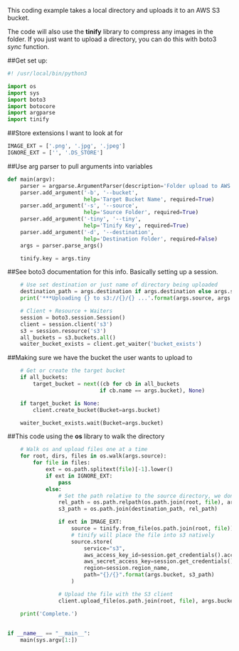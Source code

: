 This coding example takes a local directory and uploads it to an AWS S3 bucket.

The code will also use the **tinify** library to compress any images in the folder. If you just want to upload a directory, you can do this with boto3 *sync* function.

##Get set up:

```python
#! /usr/local/bin/python3

import os
import sys
import boto3
import botocore
import argparse
import tinify
```

##Store extensions I want to look at for
```python
IMAGE_EXT = ['.png', '.jpg', '.jpeg']
IGNORE_EXT = ['', '.DS_STORE']
```

##Use arg parser to pull arguments into variables
```python
def main(argv):
    parser = argparse.ArgumentParser(description='Folder upload to AWS')
    parser.add_argument('-b', '--bucket',
                        help='Target Bucket Name', required=True)
    parser.add_argument('-s', '--source',
                        help='Source Folder', required=True)
    parser.add_argument('-tiny', '--tiny',
                        help='Tinify Key', required=True)
    parser.add_argument('-d', '--destination',
                        help='Destination Folder', required=False)
    args = parser.parse_args()

    tinify.key = args.tiny
```

##See boto3 documentation for this info. Basically setting up a session.
```python
    # Use set destination or just name of directory being uploaded
    destination_path = args.destination if args.destination else args.source.split('/')[-1]
    print('***Uploading {} to s3://{}/{} ...'.format(args.source, args.bucket, destination_path))

    # Client + Resource + Waiters
    session = boto3.session.Session()
    client = session.client('s3')
    s3 = session.resource('s3')
    all_buckets = s3.buckets.all()
    waiter_bucket_exists = client.get_waiter('bucket_exists')
```

##Making sure we have the bucket the user wants to upload to
```python
    # Get or create the target bucket
    if all_buckets:
        target_bucket = next((cb for cb in all_buckets
                             if cb.name == args.bucket), None)

    if target_bucket is None:
        client.create_bucket(Bucket=args.bucket)

    waiter_bucket_exists.wait(Bucket=args.bucket)
```

##This code using the **os** library to walk the directory
```python
    # Walk os and upload files one at a time
    for root, dirs, files in os.walk(args.source):
        for file in files:
            ext = os.path.splitext(file)[-1].lower()
            if ext in IGNORE_EXT:
                pass
            else:
                # Set the path relative to the source directory, we dont want to grab the full path
                rel_path = os.path.relpath(os.path.join(root, file), args.source)
                s3_path = os.path.join(destination_path, rel_path)                

                if ext in IMAGE_EXT:
                    source = tinify.from_file(os.path.join(root, file))
                    # tinify will place the file into s3 natively
                    source.store(
                        service="s3",
                        aws_access_key_id=session.get_credentials().access_key,
                        aws_secret_access_key=session.get_credentials().secret_key,
                        region=session.region_name,
                        path="{}/{}".format(args.bucket, s3_path)
                    )

                # Upload the file with the S3 client
                client.upload_file(os.path.join(root, file), args.bucket, s3_path)

    print('Complete.')
```

##
```python
if __name__ == "__main__":
    main(sys.argv[1:])
```
